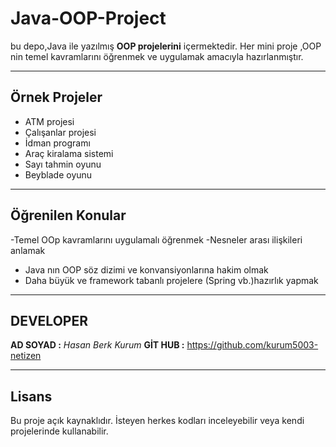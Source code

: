 # Java-OOP-Project
bu depo,Java ile yazılmış **OOP projelerini** içermektedir.
Her mini proje ,OOP nin temel kavramlarını öğrenmek ve uygulamak amacıyla hazırlanmıştır.

---

## Örnek Projeler
- ATM projesi
- Çalışanlar projesi
- İdman programı
- Araç kiralama sistemi
- Sayı tahmin oyunu
- Beyblade oyunu

---

## Öğrenilen Konular
-Temel OOp kavramlarını uygulamalı öğrenmek
-Nesneler arası ilişkileri anlamak
- Java nın OOP söz dizimi ve konvansiyonlarına hakim olmak
- Daha büyük ve framework tabanlı projelere (Spring vb.)hazırlık yapmak

---

## DEVELOPER
**AD SOYAD :** _Hasan Berk Kurum_
**GİT HUB :** https://github.com/kurum5003-netizen

---

## Lisans
Bu proje açık kaynaklıdır. İsteyen herkes kodları inceleyebilir veya kendi projelerinde kullanabilir.
